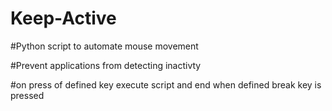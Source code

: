 # Keep-Active

#Python script to automate mouse movement

#Prevent applications from detecting inactivty

#on press of defined key execute script and end when defined break key is pressed

